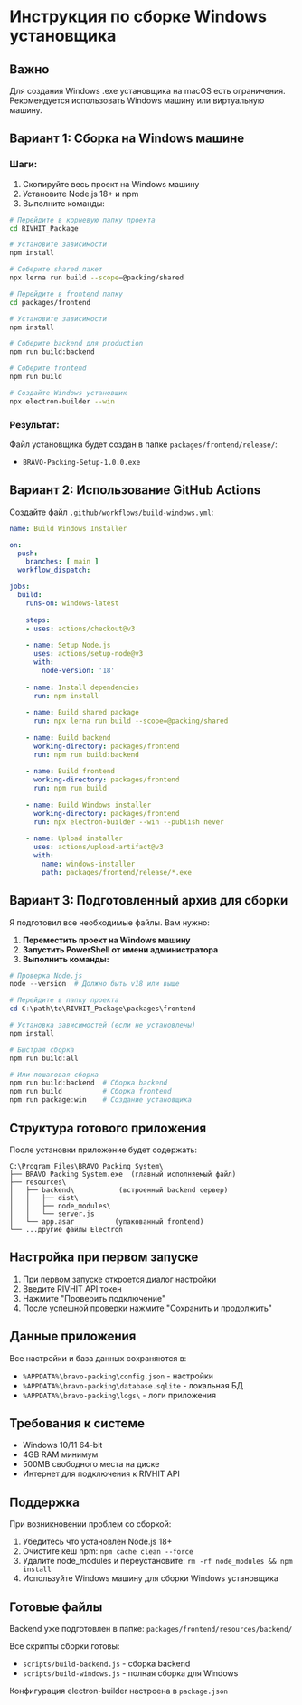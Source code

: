 # Инструкция по сборке Windows установщика

## Важно
Для создания Windows .exe установщика на macOS есть ограничения. Рекомендуется использовать Windows машину или виртуальную машину.

## Вариант 1: Сборка на Windows машине

### Шаги:
1. Скопируйте весь проект на Windows машину
2. Установите Node.js 18+ и npm
3. Выполните команды:

```bash
# Перейдите в корневую папку проекта
cd RIVHIT_Package

# Установите зависимости
npm install

# Соберите shared пакет
npx lerna run build --scope=@packing/shared

# Перейдите в frontend папку
cd packages/frontend

# Установите зависимости
npm install

# Соберите backend для production
npm run build:backend

# Соберите frontend
npm run build

# Создайте Windows установщик
npx electron-builder --win
```

### Результат:
Файл установщика будет создан в папке `packages/frontend/release/`:
- `BRAVO-Packing-Setup-1.0.0.exe`

## Вариант 2: Использование GitHub Actions

Создайте файл `.github/workflows/build-windows.yml`:

```yaml
name: Build Windows Installer

on:
  push:
    branches: [ main ]
  workflow_dispatch:

jobs:
  build:
    runs-on: windows-latest
    
    steps:
    - uses: actions/checkout@v3
    
    - name: Setup Node.js
      uses: actions/setup-node@v3
      with:
        node-version: '18'
        
    - name: Install dependencies
      run: npm install
      
    - name: Build shared package
      run: npx lerna run build --scope=@packing/shared
      
    - name: Build backend
      working-directory: packages/frontend
      run: npm run build:backend
      
    - name: Build frontend
      working-directory: packages/frontend  
      run: npm run build
      
    - name: Build Windows installer
      working-directory: packages/frontend
      run: npx electron-builder --win --publish never
      
    - name: Upload installer
      uses: actions/upload-artifact@v3
      with:
        name: windows-installer
        path: packages/frontend/release/*.exe
```

## Вариант 3: Подготовленный архив для сборки

Я подготовил все необходимые файлы. Вам нужно:

1. **Переместить проект на Windows машину**
2. **Запустить PowerShell от имени администратора**
3. **Выполнить команды:**

```powershell
# Проверка Node.js
node --version  # Должно быть v18 или выше

# Перейдите в папку проекта
cd C:\path\to\RIVHIT_Package\packages\frontend

# Установка зависимостей (если не установлены)
npm install

# Быстрая сборка
npm run build:all

# Или пошаговая сборка
npm run build:backend  # Сборка backend
npm run build          # Сборка frontend  
npm run package:win    # Создание установщика
```

## Структура готового приложения

После установки приложение будет содержать:
```
C:\Program Files\BRAVO Packing System\
├── BRAVO Packing System.exe  (главный исполняемый файл)
├── resources\
│   ├── backend\           (встроенный backend сервер)
│   │   ├── dist\
│   │   ├── node_modules\
│   │   └── server.js
│   └── app.asar          (упакованный frontend)
└── ...другие файлы Electron
```

## Настройка при первом запуске

1. При первом запуске откроется диалог настройки
2. Введите RIVHIT API токен
3. Нажмите "Проверить подключение"
4. После успешной проверки нажмите "Сохранить и продолжить"

## Данные приложения

Все настройки и база данных сохраняются в:
- `%APPDATA%\bravo-packing\config.json` - настройки
- `%APPDATA%\bravo-packing\database.sqlite` - локальная БД
- `%APPDATA%\bravo-packing\logs\` - логи приложения

## Требования к системе

- Windows 10/11 64-bit
- 4GB RAM минимум
- 500MB свободного места на диске
- Интернет для подключения к RIVHIT API

## Поддержка

При возникновении проблем со сборкой:
1. Убедитесь что установлен Node.js 18+
2. Очистите кеш npm: `npm cache clean --force`
3. Удалите node_modules и переустановите: `rm -rf node_modules && npm install`
4. Используйте Windows машину для сборки Windows установщика

## Готовые файлы

Backend уже подготовлен в папке:
`packages/frontend/resources/backend/`

Все скрипты сборки готовы:
- `scripts/build-backend.js` - сборка backend
- `scripts/build-windows.js` - полная сборка для Windows

Конфигурация electron-builder настроена в `package.json`